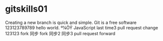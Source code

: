 # gitskills01
Creating a new branch is quick and simple.
Git is a free software
123123789789
hello world.
º¼ÖÝ
JavaScript
last time3
pull request
change
123123
fork 同步
fork 同步2
同步3
pull request
forward
